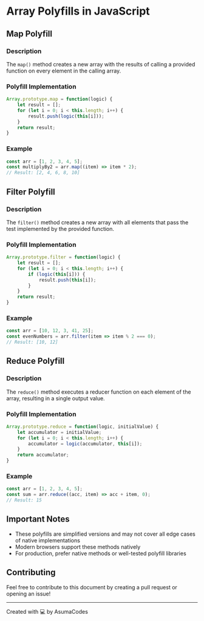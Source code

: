 # Array Polyfills in JavaScript

## Map Polyfill

### Description
The `map()` method creates a new array with the results of calling a provided function on every element in the calling array.

### Polyfill Implementation
```javascript
Array.prototype.map = function(logic) {
    let result = [];
    for (let i = 0; i < this.length; i++) {
        result.push(logic(this[i]));
    }   
    return result;
}
```

### Example
```javascript
const arr = [1, 2, 3, 4, 5];
const multiplyBy2 = arr.map((item) => item * 2);
// Result: [2, 4, 6, 8, 10]
```

## Filter Polyfill

### Description
The `filter()` method creates a new array with all elements that pass the test implemented by the provided function.

### Polyfill Implementation
```javascript
Array.prototype.filter = function(logic) {
    let result = [];
    for (let i = 0; i < this.length; i++) {
        if (logic(this[i])) {
            result.push(this[i]);
        }
    }
    return result;
}
```

### Example
```javascript
const arr = [10, 12, 3, 41, 25];
const evenNumbers = arr.filter(item => item % 2 === 0);
// Result: [10, 12]
```

## Reduce Polyfill

### Description
The `reduce()` method executes a reducer function on each element of the array, resulting in a single output value.

### Polyfill Implementation
```javascript
Array.prototype.reduce = function(logic, initialValue) {
    let accumulator = initialValue;
    for (let i = 0; i < this.length; i++) {
        accumulator = logic(accumulator, this[i]);
    }
    return accumulator;
}
```

### Example
```javascript
const arr = [1, 2, 3, 4, 5];
const sum = arr.reduce((acc, item) => acc + item, 0);
// Result: 15
```

## Important Notes
- These polyfills are simplified versions and may not cover all edge cases of native implementations
- Modern browsers support these methods natively
- For production, prefer native methods or well-tested polyfill libraries

## Contributing
Feel free to contribute to this document by creating a pull request or opening an issue!

---
Created with 💻 by AsumaCodes
